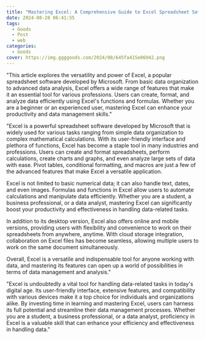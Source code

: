 ```yaml
---
title: "Mastering Excel: A Comprehensive Guide to Excel Spreadsheet Software"
date: 2024-08-28 06:41:55
tags:
  - Goods
  - Post
  - web
categories:
  - Goods
cover: https://img.ggggoods.com/2024/08/645fa415e86942.png
---
```


"This article explores the versatility and power of Excel, a popular spreadsheet software developed by Microsoft. From basic data organization to advanced data analysis, Excel offers a wide range of features that make it an essential tool for various professions. Users can create, format, and analyze data efficiently using Excel's functions and formulas. Whether you are a beginner or an experienced user, mastering Excel can enhance your productivity and data management skills."

"Excel is a powerful spreadsheet software developed by Microsoft that is widely used for various tasks ranging from simple data organization to complex mathematical calculations. With its user-friendly interface and plethora of functions, Excel has become a staple tool in many industries and professions. Users can create and format spreadsheets, perform calculations, create charts and graphs, and even analyze large sets of data with ease. Pivot tables, conditional formatting, and macros are just a few of the advanced features that make Excel a versatile application.

Excel is not limited to basic numerical data; it can also handle text, dates, and even images. Formulas and functions in Excel allow users to automate calculations and manipulate data efficiently. Whether you are a student, a business professional, or a data analyst, mastering Excel can significantly boost your productivity and effectiveness in handling data-related tasks.

In addition to its desktop version, Excel also offers online and mobile versions, providing users with flexibility and convenience to work on their spreadsheets from anywhere, anytime. With cloud storage integration, collaboration on Excel files has become seamless, allowing multiple users to work on the same document simultaneously.

Overall, Excel is a versatile and indispensable tool for anyone working with data, and mastering its features can open up a world of possibilities in terms of data management and analysis."

"Excel is undoubtedly a vital tool for handling data-related tasks in today's digital age. Its user-friendly interface, extensive features, and compatibility with various devices make it a top choice for individuals and organizations alike. By investing time in learning and mastering Excel, users can harness its full potential and streamline their data management processes. Whether you are a student, a business professional, or a data analyst, proficiency in Excel is a valuable skill that can enhance your efficiency and effectiveness in handling data."
